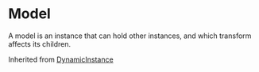 # Model

A model is an instance that can hold other instances, and which transform affects its children.

Inherited from [DynamicInstance](../DynamicInstance)
